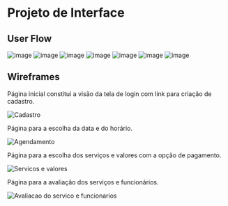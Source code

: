 
# Projeto de Interface

## User Flow

![image](https://github.com/user-attachments/assets/9da27e6c-0a09-41ee-81df-8602ee567624)
![image](https://github.com/user-attachments/assets/9b989a16-a2d0-454c-85db-5051b2f0bb12)
![image](https://github.com/user-attachments/assets/4a8b320f-4b5a-4867-9ced-507bd69636ce)
![image](https://github.com/user-attachments/assets/cdc7ee8a-45da-40cf-9eeb-915b562f74a0)
![image](https://github.com/user-attachments/assets/708f7994-8038-4403-a1d9-cbb9ff7bf55c)
![image](https://github.com/user-attachments/assets/1038fdb0-a606-4061-b4a5-ac722570112f)
![image](https://github.com/user-attachments/assets/d67f7198-be5e-4d72-ac26-3d47e597ee2a)


## Wireframes

Página inicial constitui a visão da tela de login com link para criação de cadastro.

![Cadastro](https://github.com/user-attachments/assets/4b926fd1-7d18-4f49-9476-b6663b413e18)

Página para a escolha da data e do horário.

![Agendamento](https://github.com/user-attachments/assets/9411cc21-d0e4-4bb7-a58e-8c879529d74f)

Página para a escolha dos serviços e valores com a opção de pagamento.

![Servicos e valores](https://github.com/user-attachments/assets/d45c849c-f34a-4e44-9da8-1e321097c099)

Página para a avaliação dos serviços e funcionários.

![Avaliacao do servico e funcionarios](https://github.com/user-attachments/assets/146e174f-e10e-42dd-8620-1ced5fd8e1bf)
